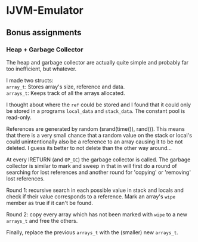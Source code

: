 # IJVM-Emulator

## Bonus assignments
### Heap + Garbage Collector

The heap and garbage collector are actually quite simple and probably far too inefficient, but whatever.

I made two structs:  
`array_t`: Stores array's size, reference and data.  
`arrays_t`: Keeps track of all the arrays allocated.

I thought about where the `ref` could be stored and I found that it could only be stored in a programs `local_data` and `stack_data`. The constant pool is read-only.

References are generated by random (srand(time()), rand()). This means that there is a very small chance that a random value on the stack or local's could unintentionally also be a reference to an array causing it to be not deleted. I guess its better to not delete than the other way around...

At every IRETURN (and `OP_GC`) the garbage collector is called. The garbage collector is similar to mark and sweep in that in will first do a round of searching for lost references and another round for 'copying' or 'removing' lost references.

Round 1: recursive search in each possible value in stack and locals and check if their value corresponds to a reference. Mark an array's `wipe` member as true if it can't be found.

Round 2: copy every array which has not been marked with `wipe` to a new `arrays_t` and free the others.

Finally, replace the previous `arrays_t` with the (smaller) new `arrays_t`.

